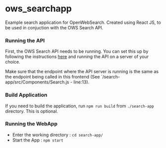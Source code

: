 # ows_searchapp
Example search application for OpenWebSearch. Created using React JS, to be used in conjuction with the OWS Search API.

### Running the API
First, the OWS Search API needs to be running. You can set this up by following the instructions [here](https://opencode.it4i.eu/openwebsearcheu/wp4/java-lucene-search-api) and running the API on a server of your choice.

Make sure that the endpoint where the API server is running is the same as the endpoint being called in this frontend (See `/search-app/src/Components/Search.js - line:13).

### Build Application
If you need to build the application, run `npm run build` from `./search-app` directory. This is optional.

### Running the WebApp
- Enter the working directory : `cd search-app/`
- Start the App : `npm start`

